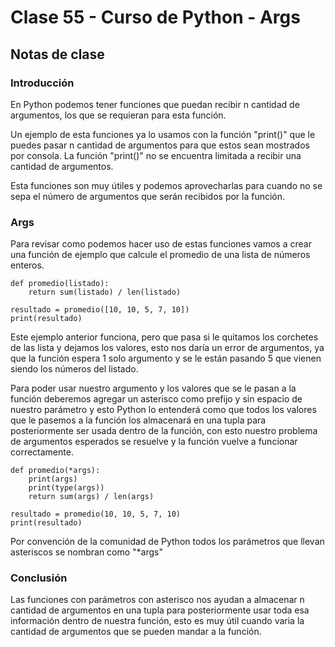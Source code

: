 # Clase 55 - Curso de Python - Args

## Notas de clase

### Introducción
En Python podemos tener funciones que puedan recibir n cantidad de argumentos, los que se requieran para esta función.

Un ejemplo de esta funciones ya lo usamos con la función "print()" que le puedes pasar n cantidad de argumentos para que estos sean mostrados por consola. La función "print()" no se encuentra limitada a recibir una cantidad de argumentos.

Esta funciones son muy útiles y podemos aprovecharlas para cuando no se sepa el número de argumentos que serán recibidos por la función.

### Args

Para revisar como podemos hacer uso de estas funciones vamos a crear una función de ejemplo que calcule el promedio de una lista de números enteros.

```
def promedio(listado):
    return sum(listado) / len(listado)

resultado = promedio([10, 10, 5, 7, 10])
print(resultado)
```

Este ejemplo anterior funciona, pero que pasa si le quitamos los corchetes de las lista y dejamos los valores, esto nos daría un error de argumentos, ya que la función espera 1 solo argumento y se le están pasando 5 que vienen siendo los números del listado.

Para poder usar nuestro argumento y los valores que se le pasan a la función deberemos agregar un asterisco como prefijo y sin espacio de nuestro parámetro y esto Python lo entenderá como que todos los valores que le pasemos a la función los almacenará en una tupla para posteriormente ser usada dentro de la función, con esto nuestro problema de argumentos esperados se resuelve y la función vuelve a funcionar correctamente.

```
def promedio(*args):
    print(args)
    print(type(args))
    return sum(args) / len(args)

resultado = promedio(10, 10, 5, 7, 10)
print(resultado)
```

Por convención de la comunidad de Python todos los parámetros que llevan asteriscos se nombran como "*args" 

### Conclusión 

Las funciones con parámetros con asterisco nos ayudan a almacenar n cantidad de argumentos en una tupla para posteriormente usar toda esa información dentro de nuestra función, esto es muy útil cuando varia la cantidad de argumentos que se pueden mandar a la función.